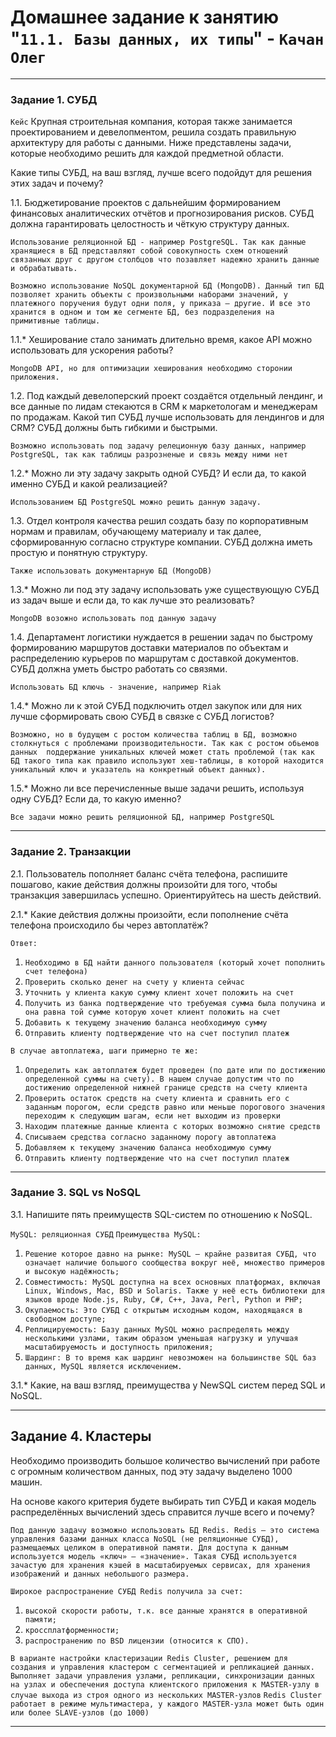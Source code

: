 # Домашнее задание к занятию "`11.1. Базы данных, их типы`" - `Качан Олег`

---

### Задание 1. СУБД

`Кейс`
Крупная строительная компания, которая также занимается проектированием и девелопментом, решила создать правильную архитектуру для работы с данными. Ниже представлены задачи, которые необходимо решить для каждой предметной области.

Какие типы СУБД, на ваш взгляд, лучше всего подойдут для решения этих задач и почему?

1.1. Бюджетирование проектов с дальнейшим формированием финансовых аналитических отчётов и прогнозирования рисков. СУБД должна гарантировать целостность и чёткую структуру данных.

`Использование реляционной БД - например PostgreSQL. Так как данные хранящиеся в БД представляют собой совокупность схем отношений связанных друг с другом столбцов что позавляет надежно хранить данные и обрабатывать.`

`Возможно использование NoSQL документарной БД (MongoDB). Данный тип БД позволяет хранить объекты с произвольными наборами значений, у платежного поручения будут одни поля, у приказа – другие. И все это хранится в одном и том же сегменте БД, без подразделения на примитивные таблицы.`

1.1.* Хеширование стало занимать длительно время, какое API можно использовать для ускорения работы?

`MongoDB API, но для оптимизации хеширования необходимо сторонии приложения.`

1.2. Под каждый девелоперский проект создаётся отдельный лендинг, и все данные по лидам стекаются в CRM к маркетологам и менеджерам по продажам. Какой тип СУБД лучше использовать для лендингов и для CRM? СУБД должны быть гибкими и быстрыми.

`Возможно использовать под задачу релеционную базу данных, например PostgreSQL, так как таблицы разрозненые и связь между ними нет`

1.2.* Можно ли эту задачу закрыть одной СУБД? И если да, то какой именно СУБД и какой реализацией?

`Использованием БД PostgreSQL можно решить данную задачу.`

1.3. Отдел контроля качества решил создать базу по корпоративным нормам и правилам, обучающему материалу и так далее, сформированную согласно структуре компании. СУБД должна иметь простую и понятную структуру.

`Также использовать документарную БД (MongoDB)`

1.3.* Можно ли под эту задачу использовать уже существующую СУБД из задач выше и если да, то как лучше это реализовать?

`MongoDB возожно использовать под данную задачу`

1.4. Департамент логистики нуждается в решении задач по быстрому формированию маршрутов доставки материалов по объектам и распределению курьеров по маршрутам с доставкой документов. СУБД должна уметь быстро работать со связями.

`Использовать БД ключь - значение, например Riak`

1.4.* Можно ли к этой СУБД подключить отдел закупок или для них лучше сформировать свою СУБД в связке с СУБД логистов?

`Возможно, но в будущем с ростом количества таблиц в БД, возможно столкнуться с проблемами производительности. Так как с ростом обьемов данных  поддержание уникальных ключей может стать проблемой (так как БД такого типа как правило используют хеш-таблицы, в которой находится уникальный ключ и указатель на конкретный объект данных).`

1.5.* Можно ли все перечисленные выше задачи решить, используя одну СУБД? Если да, то какую именно?

`Все задачи можно решить реляционной БД, например PostgreSQL`

---

### Задание 2. Транзакции

2.1. Пользователь пополняет баланс счёта телефона, распишите пошагово, какие действия должны произойти для того, чтобы транзакция завершилась успешно. Ориентируйтесь на шесть действий.

2.1.* Какие действия должны произойти, если пополнение счёта телефона происходило бы через автоплатёж?

`Ответ:`

1. `Необходимо в БД найти данного пользователя (который хочет пополнить счет телефона)`
2. `Проверить сколько денег на счету у клиента сейчас`
3. `Уточнить у клиента какую сумму клиент хочет положить на счет`
4. `Получить из банка подтверждение что требуемая сумма была получина и она равна той сумме которую хочет клиент положить на счет`
5. `Добавить к текущему значению баланса необходимую сумму`
6. `Отправить клиенту подтверждение что на счет поступил платеж`

`В случае автоплатежа, шаги примерно те же:`

1. `Определить как автоплатеж будет проведен (по дате или по достижению определенной суммы на счету). В нашем случае допустим что по достижению определенной нижней границе средств на счету клиента`
2. `Проверить остаток средств на счету клиента и сравнить его с заданным порогом, если средств равно или меньше порогового значения переходим к следующим шагам, если нет выходим из проверки`
3. `Находим платежные данные клиента с которых возможно снятие средств`
4. `Списываем средства согласно заданному порогу автоплатежа`
5. `Добавляем к текущему значению баланса необходимую сумму`
6. `Отправить клиенту подтверждение что на счет поступил платеж`

---

### Задание 3. SQL vs NoSQL

3.1. Напишите пять преимуществ SQL-систем по отношению к NoSQL.

`MySQL: реляционная СУБД`
`Преимущества MySQL:`

1. `Решение которое давно на рынке: MySQL — крайне развитая СУБД, что означает наличие большого сообщества вокруг неё, множество примеров и высокую надёжность;`
2. `Совместимость: MySQL доступна на всех основных платформах, включая Linux, Windows, Mac, BSD и Solaris. Также у неё есть библиотеки для языков вроде Node.js, Ruby, C#, C++, Java, Perl, Python и PHP;`
3. `Окупаемость: Это СУБД с открытым исходным кодом, находящаяся в свободном доступе;`
4. `Реплицируемость: Базу данных MySQL можно распределять между несколькими узлами, таким образом уменьшая нагрузку и улучшая масштабируемость и доступность приложения;`
5. `Шардинг: В то время как шардинг невозможен на большинстве SQL баз данных, MySQL является исключением.`

3.1.* Какие, на ваш взгляд, преимущества у NewSQL систем перед SQL и NoSQL.

---
## Задание 4. Кластеры

Необходимо производить большое количество вычислений при работе с огромным количеством данных, под эту задачу выделено 1000 машин.

На основе какого критерия будете выбирать тип СУБД и какая модель распределённых вычислений здесь справится лучше всего и почему?

`Под данную задачу возможно использовать БД Redis. Redis – это система управления базами данных класса NoSQL (не реляционные СУБД), размещаемых целиком в оперативной памяти. Для доступа к данным используется модель «ключ» — «значение». Такая СУБД используется зачастую для хранения кэшей в масштабируемых сервисах, для хранения изображений и данных небольшого размера.`

`Широкое распространение СУБД Redis получила за счет:`

1. `высокой скорости работы, т.к. все данные хранятся в оперативной памяти;`
2. `кроссплатформенности;`
3. `распространению по BSD лицензии (относится к СПО).`

`В варианте настройки кластеризации Redis Cluster, решением для создания и управления кластером с сегментацией и репликацией данных. Выполняет задачи управления узлами, репликации, синхронизации данных на узлах и обеспечения доступа клиентского приложения к MASTER-узлу в случае выхода из строя одного из нескольких MASTER-узлов`
`Redis Cluster работает в режиме мультимастера, у каждого MASTER-узла может быть один или более SLAVE-узлов (до 1000)`

---